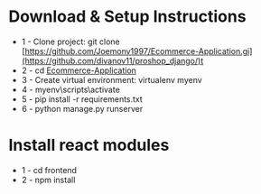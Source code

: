 # Download & Setup Instructions

* 1 - Clone project: git clone [https://github.com/Joemonv1997/Ecommerce-Application.gi](https://github.com/divanov11/proshop_django/)t
* 2 - cd [Ecommerce-Application](https://github.com/divanov11/proshop_django/)
* 3 - Create virtual environment: virtualenv myenv
* 4 - myenv\scripts\activate
* 5 - pip install -r requirements.txt
* 6 - python manage.py runserver

# Install react modules

* 1 - cd frontend
* 2 - npm install
